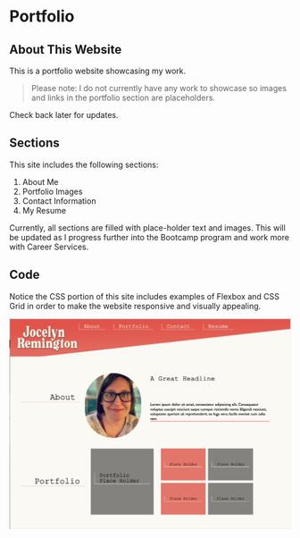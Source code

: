 # Portfolio

## About This Website

This is a portfolio website showcasing my work.  

>Please note: I do not currently have any work to showcase so images and links in the portfolio section are placeholders.  

Check back later for updates.

## Sections

This site includes the following sections:
1. About Me
2. Portfolio Images
3. Contact Information
4. My Resume 

Currently, all sections are filled with place-holder text and images.  This will be updated as I progress further into the Bootcamp program and work more with Career Services.

## Code

Notice the CSS portion of this site includes examples of Flexbox and CSS Grid in order to make the website responsive and visually appealing. 


![Image](./assets/images/Portfolio-Site.png)